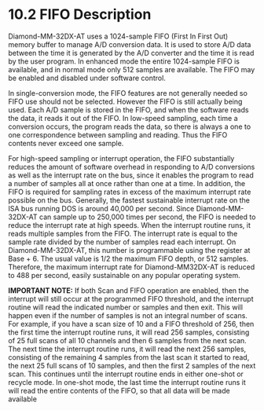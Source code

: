 # 10.2 FIFO Description

Diamond-MM-32DX-AT uses a 1024-sample FIFO \(First In First Out\) memory buffer to manage A/D conversion data. It is used to store A/D data between the time it is generated by the A/D converter and the time it is read by the user program. In enhanced mode the entire 1024-sample FIFO is available, and in normal mode only 512 samples are available. The FIFO may be enabled and disabled under software control. 

In single-conversion mode, the FIFO features are not generally needed so FIFO use should not be selected. However the FIFO is still actually being used. Each A/D sample is stored in the FIFO, and when the software reads the data, it reads it out of the FIFO. In low-speed sampling, each time a conversion occurs, the program reads the data, so there is always a one to one correspondence between sampling and reading. Thus the FIFO contents never exceed one sample. 

For high-speed sampling or interrupt operation, the FIFO substantially reduces the amount of software overhead in responding to A/D conversions as well as the interrupt rate on the bus, since it enables the program to read a number of samples all at once rather than one at a time. In addition, the FIFO is required for sampling rates in excess of the maximum interrupt rate possible on the bus. Generally, the fastest sustainable interrupt rate on the ISA bus running DOS is around 40,000 per second. Since Diamond-MM-32DX-AT can sample up to 250,000 times per second, the FIFO is needed to reduce the interrupt rate at high speeds. When the interrupt routine runs, it reads multiple samples from the FIFO. The interrupt rate is equal to the sample rate divided by the number of samples read each interrupt. On Diamond-MM-32DX-AT, this number is programmable using the register at Base + 6. The usual value is 1/2 the maximum FIFO depth, or 512 samples. Therefore, the maximum interrupt rate for Diamond-MM32DX-AT is reduced to 488 per second, easily sustainable on any popular operating system. 

**IMPORTANT NOTE:** If both Scan and FIFO operation are enabled, then the interrupt will still occur at the programmed FIFO threshold, and the interrupt routine will read the indicated number or samples and then exit. This will happen even if the number of samples is not an integral number of scans. For example, if you have a scan size of 10 and a FIFO threshold of 256, then the first time the interrupt routine runs, it will read 256 samples, consisting of 25 full scans of all 10 channels and then 6 samples from the next scan. The next time the interrupt routine runs, it will read the next 256 samples, consisting of the remaining 4 samples from the last scan it started to read, the next 25 full scans of 10 samples, and then the first 2 samples of the next scan. This continues until the interrupt routine ends in either one-shot or recycle mode. In one-shot mode, the last time the interrupt routine runs it will read the entire contents of the FIFO, so that all data will be made available


